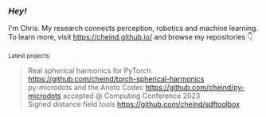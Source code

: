 ### *Hey!* 

<!--<img align="right" src="https://github-readme-stats.vercel.app/api?username=cheind" width="40%">-->
I'm Chris. My research connects perception, robotics and machine learning. To learn more, visit https://cheind.github.io/ and browse my repositories :point_down:
<br><br>
<sub>Latest projects:<br>
  > Real spherical harmonics for PyTorch https://github.com/cheind/torch-spherical-harmonics<br>
  > py-microdots and the Anoto Codec https://github.com/cheind/py-microdots accepted @ Computing Conference 2023<br>
  > Signed distance field tools https://github.com/cheind/sdftoolbox<br>  
</sub>




